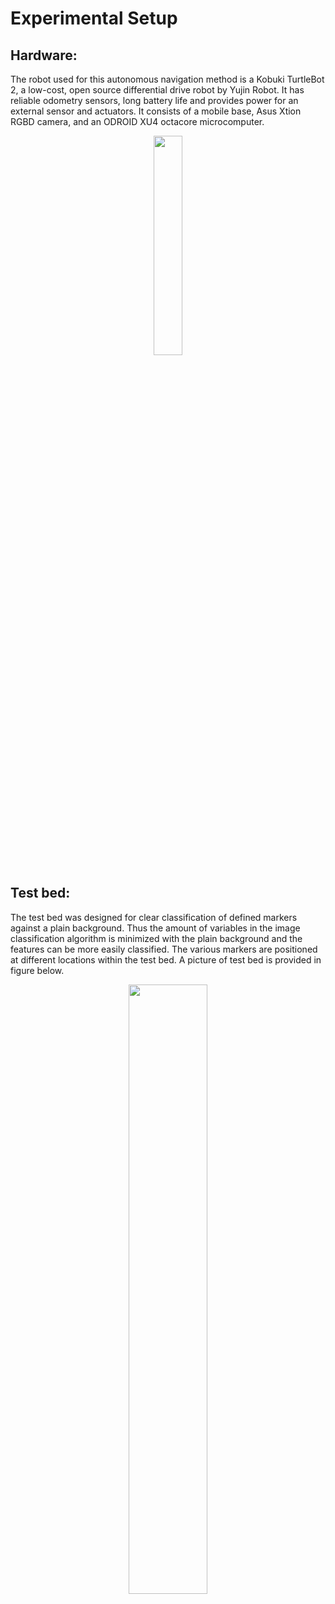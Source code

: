 # Experimental Setup

## Hardware:

The robot used for this autonomous navigation method is a Kobuki TurtleBot 2, a low-cost, open source differential drive robot by
Yujin Robot. It has reliable odometry sensors, long battery life and provides power for an external sensor and actuators. It consists
of a mobile base, Asus Xtion RGBD camera, and an ODROID XU4 octacore microcomputer.

<p align="center">
  <image src = "Images/kobuki.JPG" width="30%"
</p>

## Test bed:

The test bed was designed for clear classification of defined markers against a plain background. Thus the amount of variables in the
image classification algorithm is minimized with the plain background and the features can be more easily classified. The various markers
are positioned at different locations within the test bed. A picture of test bed is provided in figure below.

<p align="center">
  <image src = "Images/testbed.JPG" width="50%"
</p>

